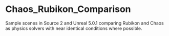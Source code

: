 # Chaos_Rubikon_Comparison

Sample scenes in Source 2 and Unreal 5.0.1 comparing Rubikon and Chaos as physics solvers with near identical conditions where possible.
